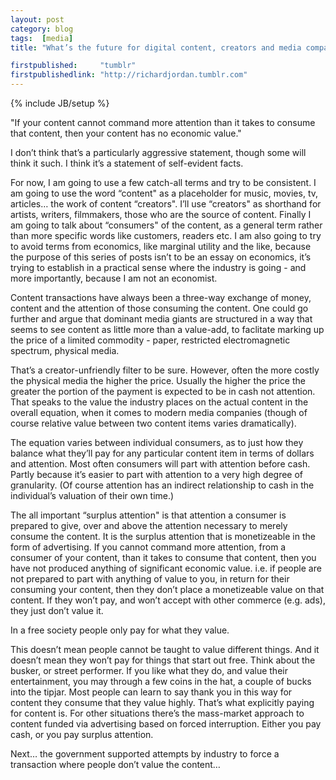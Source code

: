 ```yaml
---
layout: post
category: blog
tags:  [media]
title: "What’s the future for digital content, creators and media companies? Part 1. (of 4)"

firstpublished:     "tumblr"
firstpublishedlink: "http://richardjordan.tumblr.com"
---
```

{% include JB/setup %}

"If your content cannot command more attention than it takes to consume that content, then your content has no economic value."

I don’t think that’s a particularly aggressive statement, though some will think it such.  I think it’s a statement of self-evident facts.

For now, I am going to use a few catch-all terms and try to be consistent.  I am going to use the word “content" as a placeholder for music, movies, tv, articles… the work of content “creators".  I’ll use “creators" as shorthand for artists, writers, filmmakers, those who are the source of content.  Finally I am going to talk about “consumers" of the content, as a general term rather than more specific words like customers, readers etc.  I am also going to try to avoid terms from economics, like marginal utility and the like, because the purpose of this series of posts isn’t to be an essay on economics, it’s trying to establish in a practical sense where the industry is going - and more importantly, because I am not an economist.

Content transactions have always been a three-way exchange of money, content and the attention of those consuming the content.  One could go further and argue that dominant media giants are structured in a way that seems to see content as little more than a value-add, to faclitate marking up the price of a limited commodity - paper, restricted electromagnetic spectrum, physical media.

That’s a creator-unfriendly filter to be sure.  However, often the more costly the physical media the higher the price.  Usually the higher the price the greater the portion of the payment is expected to be in cash not attention.  That speaks to the value the industry places on the actual content in the overall equation, when it comes to modern media companies (though of course relative value between two content items varies dramatically).

The equation varies between individual consumers, as to just how they balance what they’ll pay for any particular content item in terms of dollars and attention.  Most often consumers will part with attention before cash.  Partly because it’s easier to part with attention to a very high degree of granularity.  (Of course attention has an indirect relationship to cash in the individual’s valuation of their own time.)

The all important “surplus attention" is that attention a consumer is prepared to give, over and above the attention necessary to merely consume the content.  It is the surplus attention that is monetizeable in the form of advertising.  If you cannot command more attention, from a consumer of your content, than it takes to consume that content, then you have not produced anything of significant economic value.  i.e. if people are not prepared to part with anything of  value to you, in return for their consuming your content, then they don’t place a monetizeable value on that content.  If they won’t pay, and won’t accept with other commerce (e.g. ads), they just don’t value it.

In a free society people only pay for what they value.

This doesn’t mean people cannot be taught to value different things.  And it doesn’t mean they won’t pay for things that start out free.  Think about the busker, or street performer.  If you like what they do, and value their entertainment, you may through a few coins in the hat, a couple of bucks into the tipjar.  Most people can learn to say thank you in this way for content they consume that they value highly.  That’s what explicitly paying for content is.  For other situations there’s the mass-market approach to content funded via advertising based on forced interruption.  Either you pay cash, or you pay surplus attention.

Next… the government supported attempts by industry to force a transaction where people don’t value the content…
